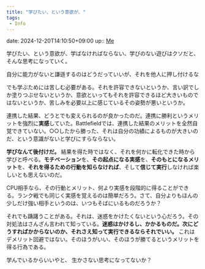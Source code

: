 ```yaml
---
title: "学びたい、という意欲が、"
tags:
 - Info
---
```


date: 2024-12-20T14:10:50+09:00
up:: [Me](../Bar/Novel/Chaos/Me.md)

学びたい、という意欲が、学ばなければならない、学びのない遊びはクソだと、そんな思考になっていく。

自分に能力がないと謙遜するのはどうだっていいが、それを他人に押し付けるな

でも学ぶためには苦しむ必要がある。それを許容できないというか、言い訳でしか塗りつぶせないというか、意欲といってもそれを許容できるほど大きいものではないというか、苦しみを必要以上に感じているその姿勢が悪いというか。

連携した結果、どうとでも変えられるのが良かったのだ。連携に勝利というメリットを強烈に**実感**していた。Battlefieldでは、連携した結果のメリットを全然自覚できていない。○○したから勝った、それは自分の功績によるものが大きいのだ、という意識がないと学びにすらならない。

**学びなんて後付けだ。** 結果を得た時ではなく、それを何かに転化できた時から学びと呼べる。**モチベーション**を、**その起点になる実感**を、**そのもとになるメリット**を、**それを得るための行動を知らなければ**、そして**信じて実行**しなければ楽しいとも思えないのだ。

CPU相手なら、その行動とメリット、何より実感を段階的に得ることができる。ランク戦でも同じく実感を覚えるのは簡単だろう。さて、自分よりもほんの少しだけ強い相手というのは、いつもそばにいるものだろうか？

それでも躊躇うことがある。それは、迷惑をかけたくないという心だろう。その対処法はさんざん言われて知っている。**迷惑はかけるし、かかるものだ。次にどうすればかからないのか、それさえ知って実行できるならそれでいい。** これはデメリット回避ではない。そのほうがいい、そのほうが勝てるというメリットを得る行為である。


学んでいるからいいやと、
生かさない思考になってないか？